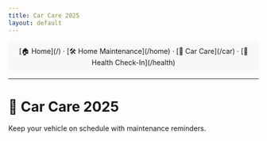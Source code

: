 ```yaml
---
title: Car Care 2025
layout: default
---
```


<div align="center" style="background-color:#f6f8fa; padding:10px; border-radius:8px;">
  [🏠 Home](/) · [🛠️ Home Maintenance](/home) · [🚗 Car Care](/car) · [💪 Health Check-In](/health)
</div>

---

# 🚗 Car Care 2025
Keep your vehicle on schedule with maintenance reminders.
